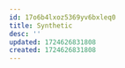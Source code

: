 ```yaml
---
id: 17o6b4lxoz5369yv6bxleq0
title: Synthetic
desc: ''
updated: 1724626831808
created: 1724626831808
---
```

